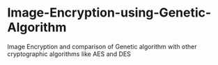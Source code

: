 # Image-Encryption-using-Genetic-Algorithm
Image Encryption and comparison of Genetic algorithm with other cryptographic algorithms like AES and DES
